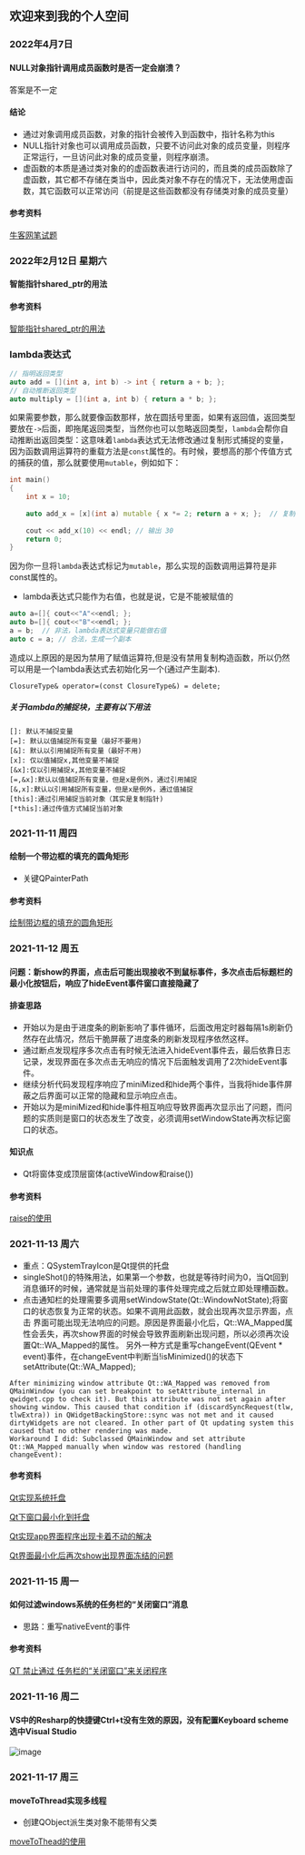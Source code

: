 ## 欢迎来到我的个人空间

### 2022年4月7日
#### NULL对象指针调用成员函数时是否一定会崩溃？
答案是不一定

#### 结论
* 通过对象调用成员函数，对象的指针会被传入到函数中，指针名称为this
* NULL指针对象也可以调用成员函数，只要不访问此对象的成员变量，则程序正常运行，一旦访问此对象的成员变量，则程序崩溃。
* 虚函数的本质是通过类对象的的虚函数表进行访问的，而且类的成员函数除了虚函数，其它都不存储在类当中，因此类对象不存在的情况下，无法使用虚函数，其它函数可以正常访问（前提是这些函数都没有存储类对象的成员变量）



#### 参考资料
[牛客网笔试题](https://www.nowcoder.com/questionTerminal/b38bd4ba5fd043a8977ba43c29393ef5)




### 2022年2月12日 星期六
#### 智能指针shared_ptr的用法

#### 参考资料
[智能指针shared_ptr的用法](https://www.cnblogs.com/jiayayao/p/6128877.html)


### lambda表达式
```c++
// 指明返回类型
auto add = [](int a, int b) -> int { return a + b; };
// 自动推断返回类型
auto multiply = [](int a, int b) { return a * b; };
```
如果需要参数，那么就要像函数那样，放在圆括号里面，如果有返回值，返回类型要放在`->`后面，即拖尾返回类型，当然你也可以忽略返回类型，`lambda`会帮你自动推断出返回类型：这意味着`lambda`表达式无法修改通过复制形式捕捉的变量，因为函数调用运算符的重载方法是`const`属性的。有时候，要想高的那个传值方式的捕获的值，那么就要使用`mutable`，例如如下：
```c++
int main()
{
    int x = 10;
    
    auto add_x = [x](int a) mutable { x *= 2; return a + x; };  // 复制捕捉x
    
    cout << add_x(10) << endl; // 输出 30
    return 0;
}
```
因为你一旦将`lambda`表达式标记为`mutable`，那么实现的函数调用运算符是非const属性的。

* lambda表达式只能作为右值，也就是说，它是不能被赋值的
```C++
auto a=[]{ cout<<"A"<<endl; };
auto b=[]{ cout<<"B"<<endl; };
a = b;  // 非法，lambda表达式变量只能做右值
auto c = a; // 合法，生成一个副本
```
造成以上原因的是因为禁用了赋值运算符,但是没有禁用复制构造函数，所以仍然可以用是一个lambda表达式去初始化另一个(通过产生副本).
```
ClosureType& operator=(const ClosureType&) = delete;
```
##### 关于lambda的捕捉块，主要有以下用法
```
[]: 默认不捕捉变量
[=]: 默认以值捕捉所有变量（最好不要用)
[&]: 默认以引用捕捉所有变量（最好不用)
[x]: 仅以值捕捉x,其他变量不捕捉
[&x]:仅以引用捕捉x,其他变量不捕捉
[=,&x]:默认以值捕捉所有变量，但是x是例外，通过引用捕捉
[&,x]:默认以引用捕捉所有变量，但是x是例外，通过值捕捉
[this]:通过引用捕捉当前对象（其实是复制指针)
[*this]:通过传值方式捕捉当前对象
```


###  2021-11-11 周四
#### 绘制一个带边框的填充的圆角矩形

* 关键QPainterPath 

#### 参考资料
[绘制带边框的填充的圆角矩形](https://www.coder.work/article/111792)


### 2021-11-12  周五
#### 问题：新show的界面，点击后可能出现接收不到鼠标事件，多次点击后标题栏的最小化按钮后，响应了hideEvent事件窗口直接隐藏了
#### 排查思路
* 开始以为是由于进度条的刷新影响了事件循环，后面改用定时器每隔1s刷新仍然存在此情况，然后干脆屏蔽了进度条的刷新发现程序依然这样。
* 通过断点发现程序多次点击有时候无法进入hideEvent事件去，最后依靠日志记录，发现界面在多次点击无响应的情况下后面触发调用了2次hideEvent事件。
* 继续分析代码发现程序响应了miniMized和hide两个事件，当我将hide事件屏蔽之后界面可以正常的隐藏和显示响应点击。
* 开始以为是miniMized和hide事件相互响应导致界面再次显示出了问题，而问题的实质则是窗口的状态发生了改变，必须调用setWindowState再次标记窗口的状态。

#### 知识点
* Qt将窗体变成顶层窗体(activeWindow和raise())

#### 参考资料
[raise的使用](https://www.cnblogs.com/findumars/p/5599447.html)


### 2021-11-13  周六

* 重点：QSystemTrayIcon是Qt提供的托盘
* singleShot()的特殊用法，如果第一个参数，也就是等待时间为0，当Qt回到消息循环的时候，通常就是当前处理的事件处理完成之后就立即处理槽函数。
* 点击通知栏的处理需要多调用setWindowState(Qt::WindowNotState);将窗口的状态恢复为正常的状态。如果不调用此函数，就会出现再次显示界面，点击
界面可能出现无法响应的问题。原因是界面最小化后，Qt::WA_Mapped属性会丢失，再次show界面的时候会导致界面刷新出现问题，所以必须再次设置Qt::WA_Mapped的属性。
另外一种方式是重写changeEvent(QEvent * event)事件，在changeEvent中判断当!isMinimized()的状态下setAttribute(Qt::WA_Mapped);

```
After minimizing window attribute Qt::WA_Mapped was removed from QMainWindow (you can set breakpoint to setAttribute_internal in qwidget.cpp to check it). But this attribute was not set again after showing window. This caused that condition if (discardSyncRequest(tlw, tlwExtra)) in QWidgetBackingStore::sync was not met and it caused dirtyWidgets are not cleared. In other part of Qt updating system this caused that no other rendering was made.
Workaround I did: Subclassed QMainWindow and set attribute Qt::WA_Mapped manually when window was restored (handling changeEvent):
```


#### 参考资料
[Qt实现系统托盘](https://blog.csdn.net/u011417605/article/details/51322997)

[Qt下窗口最小化到托盘](https://www.geek-share.com/detail/2557485470.html)

[Qt实现app界面程序出现卡着不动的解决](https://blog.csdn.net/huangyifei_1111/article/details/80194221)

[Qt界面最小化后再次show出现界面冻结的问题](https://stackoverflow.com/questions/14554903/widgets-freezing-after-minimise-window)

### 2021-11-15 周一 

#### 如何过滤windows系统的任务栏的“关闭窗口”消息
* 思路：重写nativeEvent的事件

#### 参考资料
[QT 禁止通过 任务栏的“关闭窗口”来关闭程序](https://blog.csdn.net/hellokandy/article/details/115346854)


### 2021-11-16 周二
#### VS中的Resharp的快捷键Ctrl+t没有生效的原因，没有配置Keyboard scheme选中Visual Studio
![image](https://user-images.githubusercontent.com/94329757/141891860-1f2eec9e-193a-4f8b-b0d2-5067a2c4bf06.png)

### 2021-11-17 周三
#### moveToThread实现多线程
* 创建QObject派生类对象不能带有父类

[moveToThead的使用](https://www.cnblogs.com/lcgbk/p/13950284.html)





